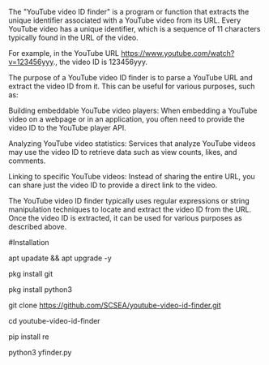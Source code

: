 The "YouTube video ID finder" is a program or function that extracts the unique identifier associated with a YouTube video from its URL. Every YouTube video has a unique identifier, which is a sequence of 11 characters typically found in the URL of the video.

For example, in the YouTube URL https://www.youtube.com/watch?v=123456yyy., the video ID is 123456yyy.

The purpose of a YouTube video ID finder is to parse a YouTube URL and extract the video ID from it. This can be useful for various purposes, such as:

Building embeddable YouTube video players: When embedding a YouTube video on a webpage or in an application, you often need to provide the video ID to the YouTube player API.

Analyzing YouTube video statistics: Services that analyze YouTube videos may use the video ID to retrieve data such as view counts, likes, and comments.

Linking to specific YouTube videos: Instead of sharing the entire URL, you can share just the video ID to provide a direct link to the video.

The YouTube video ID finder typically uses regular expressions or string manipulation techniques to locate and extract the video ID from the URL. Once the video ID is extracted, it can be used for various purposes as described above.


#Installation 

apt upadate && apt upgrade -y

pkg install git

pkg install python3

git clone https://github.com/SCSEA/youtube-video-id-finder.git

cd youtube-video-id-finder

pip install re

python3 yfinder.py
